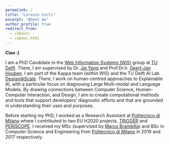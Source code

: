 ```yaml
---
permalink: /
title: "Lorenzo Corti"
excerpt: "About me"
author_profile: true
redirect_from:
  - /about/
  - /about.html
---
```


**Ciao :)**

I am a PhD Candidate in the [Web Information Systems (WIS)](https://www.wis.ewi.tudelft.nl/) group at [TU Delft](https://www.tudelft.nl/). There, I am supervised by Dr. [Jie Yang](https://yangjiera.github.io/) and Prof.Dr.Ir. [Geert-Jan Houben](https://scholar.google.com/citations?user=7SLMWEcAAAAJ&hl=en).
I am part of the Kappa team (within WIS) and the TU Delft AI Lab [Design@Scale](https://www.tudelft.nl/ai/design-at-scale-lab).
There, I work on human-centred approaches to Explainable AI, with a particular focus on diagnosing Large Multi-modal and Language Models. By drawing connections between Computer Science, Human-Computer Interaction, and Design, I aim to create computational methods and tools that support developers' diagnostic efforts and that are grounded in understanding their uses and purposes.

Before starting my PhD, I worked as a Research Assistant at [Politecnico di Milano](https://www.polimi.it/) where I contributed to two EU H2020 projects, [TRIGGER](https://trigger-project.eu/) and [PERISCOPE](https://periscopeproject.eu/).
I received my MSc (supervised by [Marco Brambilla](https://marco-brambilla.com/)) and BSc in Computer Science and Engineering from [Politecnico di Milano](https://www.polimi.it/) in 2019 and 2017 respectively.
